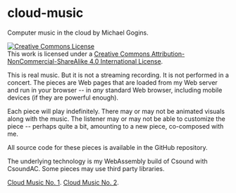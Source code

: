 # cloud-music

Computer music in the cloud by Michael Gogins. 

<a rel="license" href="http://creativecommons.org/licenses/by-nc-sa/4.0/"><img alt="Creative Commons License" style="border-width:0" src="https://i.creativecommons.org/l/by-nc-sa/4.0/88x31.png" /></a><br />This work is licensed under a <a rel="license" href="http://creativecommons.org/licenses/by-nc-sa/4.0/">Creative Commons Attribution-NonCommercial-ShareAlike 4.0 International License</a>.

This is real music. But it is not a streaming recording. It is not performed in a concert. The pieces are Web pages that are loaded from my Web server and run in your browser -- in _any_ standard Web browser, including mobile devices (if they are powerful enough).

Each piece will play indefinitely. There may or may not be animated visuals along with the music. The listener may or may not be able to customize the piece -- perhaps quite a bit, amounting to a new piece, co-composed with me.

All source code for these pieces is available in the GitHub repository.

The underlying technology is my WebAssembly build of Csound with CsoundAC. Some pieces may use third party libraries.

[Cloud Music No. 1](cloud_music_no_1.html).
[Cloud Music No. 2](cloud_music_no_2.html).



